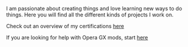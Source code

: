 I am passionate about creating things and love learning new ways to do things. Here you will find all the different kinds of projects I work on.<br>

Check out an overview of my certifications [here](https://drive.google.com/drive/folders/1yMjCuIsqHyhrRV2d2e4-h2xbEhaRichc?usp=drive_link)<br>

If you are looking for help with Opera GX mods, start [here](https://github.com/mr-jamz/opera-gx-mods)<br>

<!--
**mr-jamz/mr-jamz** is a ✨ _special_ ✨ repository because its `README.md` (this file) appears on your GitHub profile.

Here are some ideas to get you started:

- 🔭 I’m currently working on ...
- 🌱 I’m currently learning ...
- 👯 I’m looking to collaborate on ...
- 🤔 I’m looking for help with ...
- 💬 Ask me about ...
- 📫 How to reach me: ...
- 😄 Pronouns: ...
- ⚡ Fun fact: ...
-->
